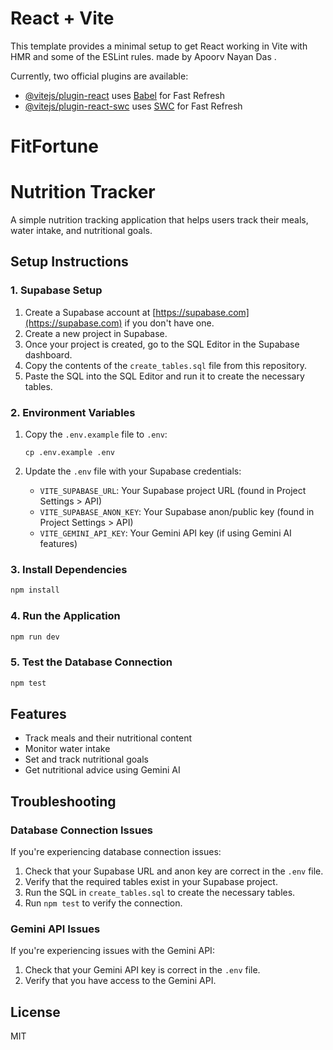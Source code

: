 # React + Vite

This template provides a minimal setup to get React working in Vite with HMR and some of the ESLint rules. made by Apoorv Nayan Das .

Currently, two official plugins are available:

- [@vitejs/plugin-react](https://github.com/vitejs/vite-plugin-react/blob/main/packages/plugin-react/README.md) uses [Babel](https://babeljs.io/) for Fast Refresh
- [@vitejs/plugin-react-swc](https://github.com/vitejs/vite-plugin-react-swc) uses [SWC](https://swc.rs/) for Fast Refresh
# FitFortune

# Nutrition Tracker

A simple nutrition tracking application that helps users track their meals, water intake, and nutritional goals.

## Setup Instructions

### 1. Supabase Setup

1. Create a Supabase account at [https://supabase.com](https://supabase.com) if you don't have one.
2. Create a new project in Supabase.
3. Once your project is created, go to the SQL Editor in the Supabase dashboard.
4. Copy the contents of the `create_tables.sql` file from this repository.
5. Paste the SQL into the SQL Editor and run it to create the necessary tables.

### 2. Environment Variables

1. Copy the `.env.example` file to `.env`:
   ```
   cp .env.example .env
   ```

2. Update the `.env` file with your Supabase credentials:
   - `VITE_SUPABASE_URL`: Your Supabase project URL (found in Project Settings > API)
   - `VITE_SUPABASE_ANON_KEY`: Your Supabase anon/public key (found in Project Settings > API)
   - `VITE_GEMINI_API_KEY`: Your Gemini API key (if using Gemini AI features)

### 3. Install Dependencies

```bash
npm install
```

### 4. Run the Application

```bash
npm run dev
```

### 5. Test the Database Connection

```bash
npm test
```

## Features

- Track meals and their nutritional content
- Monitor water intake
- Set and track nutritional goals
- Get nutritional advice using Gemini AI

## Troubleshooting

### Database Connection Issues

If you're experiencing database connection issues:

1. Check that your Supabase URL and anon key are correct in the `.env` file.
2. Verify that the required tables exist in your Supabase project.
3. Run the SQL in `create_tables.sql` to create the necessary tables.
4. Run `npm test` to verify the connection.

### Gemini API Issues

If you're experiencing issues with the Gemini API:

1. Check that your Gemini API key is correct in the `.env` file.
2. Verify that you have access to the Gemini API.

## License

MIT
